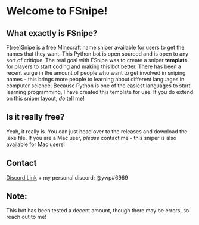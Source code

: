 # Welcome to FSnipe!

## What exactly is FSnipe?

F(ree)Snipe is a free Minecraft name sniper available for users to get the names that they want. This Python bot is open sourced and is open to any sort of critique. The real goal with FSnipe was to create a sniper **template** for players to start coding and making this bot better. There has been a recent surge in the amount of people who want to get involved in sniping names - this brings more people to learning about different languages in computer science. Because Python is one of the easiest languages to start learning programming, I have created this template for use. If you do extend on this sniper layout, *do* tell me!

## Is it really free?

Yeah, it really is. You can just head over to the releases and download the .exe file. If you are a Mac user, *please* contact me - this sniper is also available for Mac users!

## Contact
[Discord Link](https://discord.gg/chQdTJy) + my personal discord: @ywp#6969

## Note:

This bot has been tested a decent amount, though there may be errors, so reach out to me!
